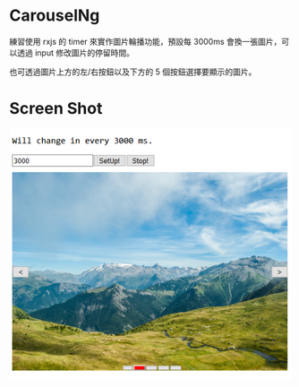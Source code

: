 # CarouselNg

練習使用 rxjs 的 timer 來實作圖片輪播功能，預設每 3000ms 會換一張圖片，可以透過 input 修改圖片的停留時間。  

也可透過圖片上方的左/右按鈕以及下方的 5 個按鈕選擇要顯示的圖片。

# Screen Shot

![](readme/1.png)
